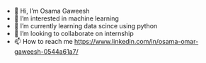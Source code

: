 - 👋 Hi, I’m Osama Gaweesh
- 👀 I’m interested in machine learning
- 🌱 I’m currently learning data scince using python
- 💞️ I’m looking to collaborate on internship
- 📫 How to reach me https://www.linkedin.com/in/osama-omar-gaweesh-0544a61a7/

<!---
osama-gawish/osama-gawish is a ✨ special ✨ repository because its `README.md` (this file) appears on your GitHub profile.
You can click the Preview link to take a look at your changes.
--->

